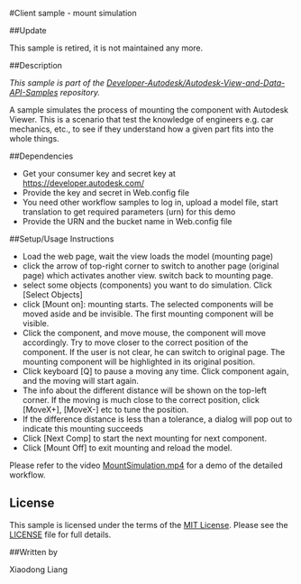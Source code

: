 #Client sample - mount simulation

##Update

This sample is retired, it is not maintained any more. 

##Description

*This sample is part of the [Developer-Autodesk/Autodesk-View-and-Data-API-Samples](https://github.com/Developer-Autodesk/autodesk-view-and-data-api-samples) repository.*

A sample simulates the process of mounting the component with Autodesk Viewer. This is a scenario that test the knowledge of engineers e.g. car mechanics, etc., to see if they understand how a given part fits into the whole things. 

##Dependencies

* Get your consumer key and secret key at https://developer.autodesk.com/
* Provide the key and secret in Web.config file
* You need other workflow samples to log in, upload a model file, start translation to get required parameters (urn) for this demo
* Provide the URN and the bucket name in Web.config file

##Setup/Usage Instructions

* Load the web page, wait the view loads the model (mounting page)
* click the arrow of top-right corner to switch to another page (original page) which activates another view.
switch back to mounting page.
* select some objects (components) you want to do simulation. Click [Select Objects]
* click [Mount on]: mounting starts. The selected components will be moved aside and be invisible. The first mounting component will be visible.
* Click the component, and move mouse, the component will move accordingly. Try to move closer to the correct position of the component. If the user is not clear, he can switch to original page. The mounting component will be highlighted in its original position.
* Click keyboard [Q] to pause a moving any time. Click component again, and the moving will start again.
* The info about the different distance will be shown on the top-left corner. If the moving is much close to the correct position, click [MoveX+], [MoveX-]  etc to tune the position.
* If the difference distance is less than a tolerance, a dialog will pop out to indicate this mounting succeeds
* Click [Next Comp] to start the next mounting for next component.
* Click [Mount Off] to exit mounting and reload the model.


 Please refer to the video [MountSimulation.mp4](https://github.com/Developer-Autodesk/client-mountsimulation-view.and.data.api/blob/master/MountSimulation.mp4) for a demo of the detailed workflow. 

## License

This sample is licensed under the terms of the [MIT License](http://opensource.org/licenses/MIT). Please see the [LICENSE](LICENSE) file for full details.

##Written by 

Xiaodong Liang
